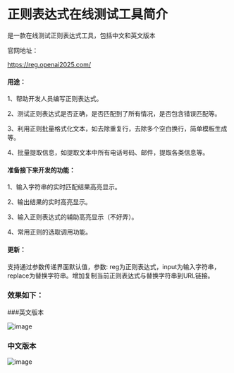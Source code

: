 # 正则表达式在线测试工具简介
是一款在线测试正则表达式工具，包括中文和英文版本

官网地址：

https://reg.openai2025.com/

#### 用途：
1、帮助开发人员编写正则表达式。

2、测试正则表达式是否正确，是否匹配到了所有情况，是否包含错误匹配等。

3、利用正则批量格式化文本，如去除重复行，去除多个空白换行，简单模板生成等。

4、批量提取信息，如提取文本中所有电话号码、邮件，提取各类信息等。

#### 准备接下来开发的功能：
1、输入字符串的实时匹配结果高亮显示。

2、输出结果的实时高亮显示。

3、输入正则表达式的辅助高亮显示（不好弄）。

4、常用正则的选取调用功能。

#### 更新：
支持通过参数传递界面默认值，参数: reg为正则表达式，input为输入字符串，replace为替换字符串。增加复制当前正则表达式与替换字符串到URL链接。

### 效果如下：

###英文版本

![image](https://github.com/user-attachments/assets/0c06bf7f-e196-473a-b74e-e9a37ab67e17)

### 中文版本

![image](https://github.com/user-attachments/assets/b59529bf-5347-4980-a350-96974ca70eed)



